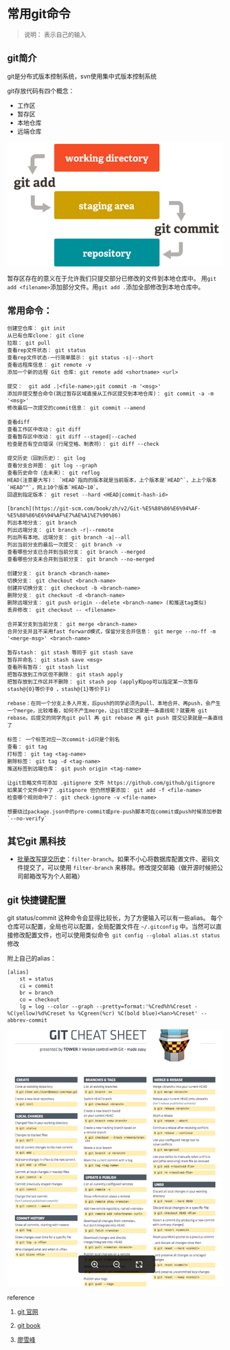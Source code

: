 # 常用git命令

>说明： <xxx>表示自己的输入

## git简介

git是分布式版本控制系统，svn使用集中式版本控制系统

git存放代码有四个概念：

* 工作区
* 暂存区
* 本地仓库
* 远端仓库

![git rep](https://github.com/bmxklYzj/demo-exercise/raw/master/markdownImage/2018/git.png)

暂存区存在的意义在于允许我们只提交部分已修改的文件到本地仓库中。
用`git add <filename>`添加部分文件。用`git add .`添加全部修改到本地仓库中。

## 常用命令：

```
创建空仓库： git init
从已有仓库clone： git clone
拉取： git pull
查看rep文件状态： git status
查看rep文件状态-一行简单展示： git status -s|--short
查看远程库信息： git remote -v
添加一个新的远程 Git 仓库: git remote add <shortname> <url>

提交：  git add .|<file-name>;git commit -m '<msg>'
添加并提交整合命令(跳过暂存区域直接从工作区提交到本地仓库)： git commit -a -m '<msg>'
修改最后一次提交的commit信息： git commit --amend

查看diff
查看工作区中改动： git diff
查看暂存区中改动： git diff --staged|--cached
检查是否有空白错误（行尾空格、制表符）： git diff --check

提交历史（回到历史）： git log
查看分支合并图： git log --graph
查看历史命令（去未来）： git reflog
HEAD(注意要大写)： `HEAD`指向的版本就是当前版本，上个版本是`HEAD^`，上上个版本`HEAD^^`，网上10个版本`HEAD~10`。
回退到指定版本： git reset --hard <HEAD|commit-hash-id>

[branch](https://git-scm.com/book/zh/v2/Git-%E5%88%86%E6%94%AF-%E5%88%86%E6%94%AF%E7%AE%A1%E7%90%86)
列出本地分支： git branch
列出远端分支： git branch -r|--remote
列出所有本地、远端分支： git branch -a|--all
列出当前分支的最后一次提交： git branch -v
查看哪些分支已合并到当前分支： git branch --merged
查看哪些分支未合并到当前分支： git branch --no-merged

创建分支： git branch <branch-name>
切换分支： git checkout <branch-name>
创建并切换分支： git checkout -b <branch-name>
删除分支： git checkout -d <branch-name>
删除远端分支： git push origin --delete <branch-name> (和推送tag类似)
丢弃修改： git checkout -- <filename>

合并某分支到当前分支： git merge <branch-name>
合并分支并且不采用fast forward模式，保留分支合并信息： git merge --no-ff -m '<merge-msg>' <branch-name>

暂存stash： git stash 等同于 git stash save
暂存并命名： git stash save <msg>
查看所有暂存： git stash list
把暂存放到工作区但不删除： git stash apply
把暂存放到工作区并不删除： git stash pop (apply和pop可以指定某一次暂存 stash@{0}等价于0 ，stash@{1}等价于1)

rebase：在同一个分支上多人开发，后push的同学必须先pull、本地合并、再push，会产生一个merge，比较难看，如何不产生merge，让git提交记录是一条直线呢？就要用 git rebase。后提交的同学先git pull 再 git rebase 再 git push 提交记录就是一条直线了

标签： 一个标签对应一次commit-id只是个别名
查看： git tag
打标签： git tag <tag-name>
删除标签： git tag -d <tag-name>
推送标签到远端仓库： git push origin <tag-name>

让git忽略文件可添加 .gitignore 文件 https://github.com/github/gitignore
如果某个文件命中了 .gitignore 但仍然想要添加： git add -f <file-name>
检查哪个规则命中了： git check-ignore -v <file-name>

想要绕过package.json中的pre-commit或pre-push脚本可在commit或push时候添加参数 `--no-verify`
```

## 其它git 黑科技

- [批量改写提交历史](https://git-scm.com/book/zh/v2/Git-%E5%B7%A5%E5%85%B7-%E9%87%8D%E5%86%99%E5%8E%86%E5%8F%B2)：`filter-branch`。如果不小心将数据库配置文件、密码文件提交了，可以使用 `filter-branch` 来移除。修改提交邮箱（做开源时候把公司邮箱改写为个人邮箱）


## git 快捷键配置

git status/commit 这种命令会显得比较长，为了方便输入可以有一些alias。 每个仓库可以配置，全局也可以配置，全局配置文件在 `~/.gitconfig` 中。当然可以直接修改配置文件，也可以使用类似命令` git config --global alias.st status`修改

附上自己的alias：

```
[alias]
	st = status
	ci = commit
	br = branch
	co = checkout
	lg = log --color --graph --pretty=format:'%Cred%h%Creset -%C(yellow)%d%Creset %s %Cgreen(%cr) %C(bold blue)<%an>%Creset' --abbrev-commit
```

![git cheat sheet](https://github.com/bmxklYzj/demo-exercise/raw/master/markdownImage/2018/git-cheat-sheet.png)

reference

1. [git 官网](https://git-scm.com/about/staging-area)

2. [git book](https://git-scm.com/book/zh/v2/)

3. [廖雪峰](https://www.liaoxuefeng.com/wiki/0013739516305929606dd18361248578c67b8067c8c017b000/0013744142037508cf42e51debf49668810645e02887691000)
